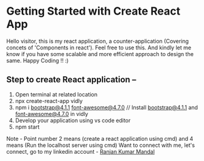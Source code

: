 # Getting Started with Create React App

Hello visitor, this is my react application, a counter-application (Covering concets of 'Components in react'). Feel free to use this. And kindly let me know if you have some scalable and more efficient approach to design the same. Happy Coding !! :)

## Step to create React application –

1. Open terminal at related location
2. npx create-react-app vidly
3. npm i bootstrap@4.1.1 font-awesome@4.7.0 // Install bootstrap@4.1.1 and font-awesome@4.7.0 in vidly
4. Develop your application using vs code editor
5. npm start

Note - Point number 2 means (create a react application using cmd) and 4 means (Run the localhost server using cmd) Want to connect with me, let's connect, go to my linkedin account - [Ranjan Kumar Mandal](https://www.linkedin.com/in/ranjan-kumar-m-818367158/)
